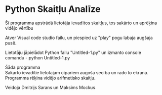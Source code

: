 # Python Skaitļu Analīze
Šī programma apstrādā lietotāja ievadītos skaitļus, tos sakārto un aprēķina vidējo vērtību

Atver Visual code studio failu, un piespied uz "play" pogu labaja augšaja pusē.

Lietotāju jāpielādot Python failu  "Untitled-1.py" un izmanto console comandu - python Untitled-1.py

Šāda programma  
Sakarto ievaditie lietotajam cipariem augoša secība un rado to ekranā.
Programma rēķina vidējo arifmetisko skaitļu.

Veidoja Dmitrijs Sarans un Maksims Mockus
